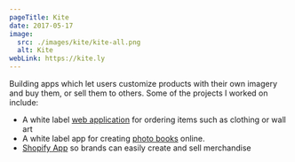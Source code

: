 ```yaml
---
pageTitle: Kite
date: 2017-05-17
image:
  src: ./images/kite/kite-all.png
  alt: Kite
webLink: https://kite.ly
---
```

Building apps which let users customize products with their own imagery and buy them, or sell them to others.
Some of the projects I worked on include:

- A white label [web application](https://catalog.kite.ly/) for ordering items such as clothing or wall art
- A white label app for creating [photo books](https://photobook.kite.ly/) online.
- [Shopify App](https://apps.shopify.com/kite-shopify-plugin?surface_detail=kite&surface_inter_position=1&surface_intra_position=1&surface_type=search) so brands can easily create and sell merchandise
